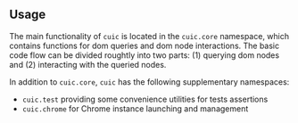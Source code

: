 ## Usage

The main functionality of `cuic` is located in the `cuic.core` namespace,
which contains functions for dom queries and dom node interactions. The basic
code flow can be divided roughtly into two parts: (1) querying dom nodes
and (2) interacting with the queried nodes. 

In addition to `cuic.core`, `cuic` has the following supplementary namespaces: 

  * `cuic.test` providing some convenience utilities for tests assertions 
  * `cuic.chrome` for Chrome instance launching and management
